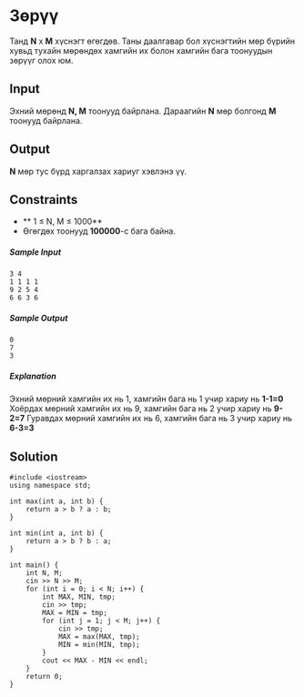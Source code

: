 # Зөрүү
Танд **N** x **M** хүснэгт өгөгдөв. Таны даалгавар бол хүснэгтийн мөр бүрийн хувьд тухайн мөрөндөх хамгийн их болон хамгийн бага тоонуудын зөрүүг олох юм.

## Input
Эхний мөрөнд **N, M** тоонууд байрлана.
Дараагийн **N** мөр болгонд **M** тоонууд байрлана.

## Output
**N** мөр тус бүрд харгалзах хариуг хэвлэнэ үү.

## Constraints
- ** 1 &le; N, M &le; 1000**
- Өгөгдөх тоонууд **100000**-с бага байна.

##### Sample Input
```
3 4
1 1 1 1
9 2 5 4
6 6 3 6
```
##### Sample Output
```
0
7
3
```

##### Explanation
Эхний мөрний хамгийн их нь 1, хамгийн бага нь 1 учир хариу нь **1-1=0**
Хоёрдах мөрний хамгийн их нь 9, хамгийн бага нь 2 учир хариу нь  **9-2=7**
Гуравдах мөрний хамгийн их нь 6, хамгийн бага нь 3 учир хариу нь **6-3=3**

## Solution
```
#include <iostream>
using namespace std;

int max(int a, int b) {
    return a > b ? a : b;
}

int min(int a, int b) {
    return a > b ? b : a;
}

int main() {
    int N, M;
    cin >> N >> M;
    for (int i = 0; i < N; i++) {
        int MAX, MIN, tmp;
        cin >> tmp;
        MAX = MIN = tmp;
        for (int j = 1; j < M; j++) {
            cin >> tmp;
            MAX = max(MAX, tmp);
            MIN = min(MIN, tmp);
        }
        cout << MAX - MIN << endl;
    }
    return 0;
}
```